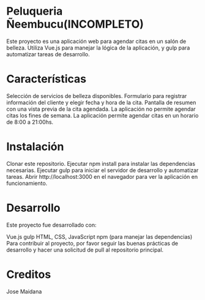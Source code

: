 # Peluqueria Ñeembucu(INCOMPLETO)
Este proyecto es una aplicación web para agendar citas en un salón de belleza. Utiliza Vue.js para manejar la lógica de la aplicación, y gulp para automatizar tareas de desarrollo.

# Características
Selección de servicios de belleza disponibles.
Formulario para registrar información del cliente y elegir fecha y hora de la cita.
Pantalla de resumen con una vista previa de la cita agendada.
La aplicación no permite agendar citas los fines de semana.
La aplicación permite agendar citas en un horario de 8:00 a 21:00hs.
# Instalación
Clonar este repositorio.
Ejecutar npm install para instalar las dependencias necesarias.
Ejecutar gulp para iniciar el servidor de desarrollo y automatizar tareas.
Abrir http://localhost:3000 en el navegador para ver la aplicación en funcionamiento.
# Desarrollo
Este proyecto fue desarrollado con:

Vue.js
gulp
HTML, CSS, JavaScript
npm (para manejar las dependencias)
Para contribuir al proyecto, por favor seguir las buenas prácticas de desarrollo y hacer una solicitud de pull al repositorio principal.
# Creditos
Jose Maidana
